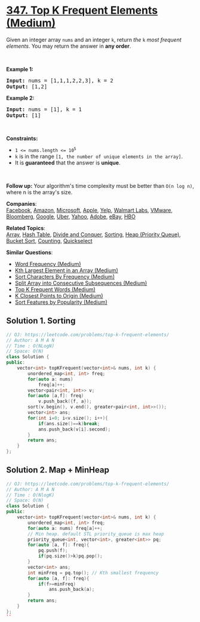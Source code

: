 # [347. Top K Frequent Elements (Medium)](https://leetcode.com/problems/top-k-frequent-elements/)

<p>Given an integer array <code>nums</code> and an integer <code>k</code>, return <em>the</em> <code>k</code> <em>most frequent elements</em>. You may return the answer in <strong>any order</strong>.</p>

<p>&nbsp;</p>
<p><strong>Example 1:</strong></p>
<pre><strong>Input:</strong> nums = [1,1,1,2,2,3], k = 2
<strong>Output:</strong> [1,2]
</pre><p><strong>Example 2:</strong></p>
<pre><strong>Input:</strong> nums = [1], k = 1
<strong>Output:</strong> [1]
</pre>
<p>&nbsp;</p>
<p><strong>Constraints:</strong></p>

<ul>
	<li><code>1 &lt;= nums.length &lt;= 10<sup>5</sup></code></li>
	<li><code>k</code> is in the range <code>[1, the number of unique elements in the array]</code>.</li>
	<li>It is <strong>guaranteed</strong> that the answer is <strong>unique</strong>.</li>
</ul>

<p>&nbsp;</p>
<p><strong>Follow up:</strong> Your algorithm's time complexity must be better than <code>O(n log n)</code>, where n is the array's size.</p>


**Companies**:  
[Facebook](https://leetcode.com/company/facebook), [Amazon](https://leetcode.com/company/amazon), [Microsoft](https://leetcode.com/company/microsoft), [Apple](https://leetcode.com/company/apple), [Yelp](https://leetcode.com/company/yelp), [Walmart Labs](https://leetcode.com/company/walmart-labs), [VMware](https://leetcode.com/company/vmware), [Bloomberg](https://leetcode.com/company/bloomberg), [Google](https://leetcode.com/company/google), [Uber](https://leetcode.com/company/uber), [Yahoo](https://leetcode.com/company/yahoo), [Adobe](https://leetcode.com/company/adobe), [eBay](https://leetcode.com/company/ebay), [HBO](https://leetcode.com/company/hbo)

**Related Topics**:  
[Array](https://leetcode.com/tag/array/), [Hash Table](https://leetcode.com/tag/hash-table/), [Divide and Conquer](https://leetcode.com/tag/divide-and-conquer/), [Sorting](https://leetcode.com/tag/sorting/), [Heap (Priority Queue)](https://leetcode.com/tag/heap-priority-queue/), [Bucket Sort](https://leetcode.com/tag/bucket-sort/), [Counting](https://leetcode.com/tag/counting/), [Quickselect](https://leetcode.com/tag/quickselect/)

**Similar Questions**:
* [Word Frequency (Medium)](https://leetcode.com/problems/word-frequency/)
* [Kth Largest Element in an Array (Medium)](https://leetcode.com/problems/kth-largest-element-in-an-array/)
* [Sort Characters By Frequency (Medium)](https://leetcode.com/problems/sort-characters-by-frequency/)
* [Split Array into Consecutive Subsequences (Medium)](https://leetcode.com/problems/split-array-into-consecutive-subsequences/)
* [Top K Frequent Words (Medium)](https://leetcode.com/problems/top-k-frequent-words/)
* [K Closest Points to Origin (Medium)](https://leetcode.com/problems/k-closest-points-to-origin/)
* [Sort Features by Popularity (Medium)](https://leetcode.com/problems/sort-features-by-popularity/)

## Solution 1. Sorting

```cpp
// OJ: https://leetcode.com/problems/top-k-frequent-elements/
// Author: A M A N
// Time : O(NLogN)
// Space: O(N)
class Solution {
public:
    vector<int> topKFrequent(vector<int>& nums, int k) {
        unordered_map<int, int> freq;
        for(auto a: nums)
            freq[a]++;
        vector<pair<int, int>> v;
        for(auto [a,f]: freq)
            v.push_back({f, a});
        sort(v.begin(), v.end(), greater<pair<int, int>>());
        vector<int> ans;
        for(int i=0; i<v.size(); i++){
            if(ans.size()==k)break;
            ans.push_back(v[i].second);
        }
        return ans;
    }
};
```

## Solution 2. Map + MinHeap

```cpp
// OJ: https://leetcode.com/problems/top-k-frequent-elements/
// Author: A M A N
// Time : O(NlogK)
// Space: O(N)
class Solution {
public:
    vector<int> topKFrequent(vector<int>& nums, int k) {
        unordered_map<int, int> freq;
        for(auto a: nums) freq[a]++;
        // Min heap. default STL priority_queue is max heap
        priority_queue<int, vector<int>, greater<int>> pq;
        for(auto [a, f]: freq){
            pq.push(f);
            if(pq.size()>k)pq.pop();
        }
        vector<int> ans;
        int minFreq = pq.top(); // Kth smallest frequency
        for(auto [a, f]: freq){
            if(f>=minFreq)
                ans.push_back(a);
        }
        return ans;
    }
};
``